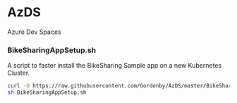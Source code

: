 # AzDS
Azure Dev Spaces

### BikeSharingAppSetup.sh
A script to faster install the BikeSharing Sample app on a new Kubernetes Cluster.
```bash
curl -O https://raw.githubusercontent.com/Gordonby/AzDS/master/BikeSharingAppSetup.sh
sh BikeSharingAppSetup.sh
```

